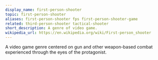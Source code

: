 ```yaml
---
display_name: first-person-shooter
topic: first-person-shooter
aliases: first-person-shooter fps first-person-shooter-game
related: third-person-shooter tactical-shooter
short_description: A genre of video game.
wikipedia_url: https://en.wikipedia.org/wiki/First-person_shooter
---
```

A video game genre centered on gun and other weapon-based combat experienced through the eyes of the protagonist.
